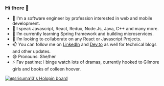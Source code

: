 ### Hi there 👋

- 🔭 I'm a software engineer by profession interested in web and mobile development.
- 🎤 I speak Javascript, React, Redux, Node.Js, Java, C++ and many more.
- 🌱 I’m currently learning Spring framework and building microservices.
- 👯 I’m looking to collaborate on any React or Javascript Projects.
- 📫 You can follow me on [LinkedIn](https://www.linkedin.com/in/srisuma-atluri/) and [Dev.to](https://dev.to/srisuma13) as well for technical blogs and other updates.
- 😄 Pronouns: She/her
- ⚡  Fav pastime: I binge watch lots of dramas, currently hooked to Gilmore girls and books of colleen hoover.


[![@srisuma13's Holopin board](https://holopin.me/srisuma13)](https://holopin.io/@srisuma13)
